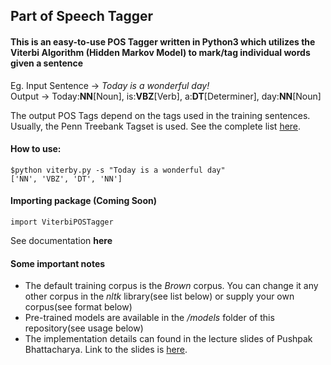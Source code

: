 ## Part of Speech Tagger
#### This is an easy-to-use POS Tagger written in Python3 which utilizes the Viterbi Algorithm (Hidden Markov Model) to mark/tag individual words given a sentence
Eg. Input Sentence -> *Today is a wonderful day!*<br>
            Output -> Today:**NN**[Noun],  is:**VBZ**[Verb],  a:**DT**[Determiner],  day:**NN**[Noun]

The output POS Tags depend on the tags used in the training sentences. Usually, the Penn Treebank Tagset is used. See the complete list [here](https://www.ling.upenn.edu/courses/Fall_2003/ling001/penn_treebank_pos.html).

#### How to use:
    $python viterby.py -s "Today is a wonderful day"
    ['NN', 'VBZ', 'DT', 'NN']

#### Importing package (Coming Soon)
    import ViterbiPOSTagger

See documentation **here**

#### Some important notes
-  The default training corpus is the *Brown* corpus. You can change it any other corpus in the *nltk* library(see list below) or supply your own corpus(see format below)
-  Pre-trained models are available in the */models* folder of this repository(see usage below)
-  The implementation details can found in the lecture slides of Pushpak Bhattacharya. Link to the slides is [here](https://www.cse.iitb.ac.in/~pb/cs626-2013/cs626-lect11to17-pos-2013-8-13.pdf).
## 
